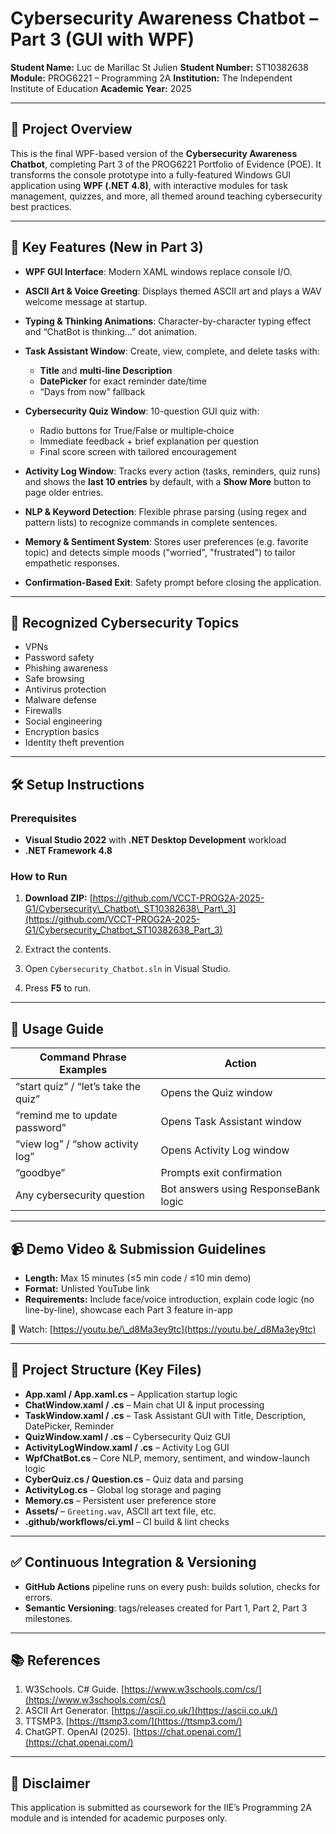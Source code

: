# Cybersecurity Awareness Chatbot – Part 3 (GUI with WPF)

**Student Name:** Luc de Marillac St Julien
**Student Number:** ST10382638
**Module:** PROG6221 – Programming 2A
**Institution:** The Independent Institute of Education
**Academic Year:** 2025

---

## 🚀 Project Overview

This is the final WPF-based version of the **Cybersecurity Awareness Chatbot**, completing Part 3 of the PROG6221 Portfolio of Evidence (POE). It transforms the console prototype into a fully-featured Windows GUI application using **WPF (.NET 4.8)**, with interactive modules for task management, quizzes, and more, all themed around teaching cybersecurity best practices.

---

## 🧠 Key Features (New in Part 3)

* **WPF GUI Interface**: Modern XAML windows replace console I/O.
* **ASCII Art & Voice Greeting**: Displays themed ASCII art and plays a WAV welcome message at startup.
* **Typing & Thinking Animations**: Character-by-character typing effect and “ChatBot is thinking...” dot animation.
* **Task Assistant Window**: Create, view, complete, and delete tasks with:

  * **Title** and **multi‑line Description**
  * **DatePicker** for exact reminder date/time
  * “Days from now” fallback
* **Cybersecurity Quiz Window**: 10-question GUI quiz with:

  * Radio buttons for True/False or multiple‑choice
  * Immediate feedback + brief explanation per question
  * Final score screen with tailored encouragement
* **Activity Log Window**: Tracks every action (tasks, reminders, quiz runs) and shows the **last 10 entries** by default, with a **Show More** button to page older entries.
* **NLP & Keyword Detection**: Flexible phrase parsing (using regex and pattern lists) to recognize commands in complete sentences.
* **Memory & Sentiment System**: Stores user preferences (e.g. favorite topic) and detects simple moods ("worried", "frustrated") to tailor empathetic responses.
* **Confirmation-Based Exit**: Safety prompt before closing the application.

---

## 💬 Recognized Cybersecurity Topics

* VPNs
* Password safety
* Phishing awareness
* Safe browsing
* Antivirus protection
* Malware defense
* Firewalls
* Social engineering
* Encryption basics
* Identity theft prevention

---

## 🛠 Setup Instructions

### Prerequisites

* **Visual Studio 2022** with **.NET Desktop Development** workload
* **.NET Framework 4.8**

### How to Run

1. **Download ZIP:**
   [https://github.com/VCCT-PROG2A-2025-G1/Cybersecurity\_Chatbot\_ST10382638\_Part\_3](https://github.com/VCCT-PROG2A-2025-G1/Cybersecurity_Chatbot_ST10382638_Part_3)

2. Extract the contents.

3. Open `Cybersecurity_Chatbot.sln` in Visual Studio.

4. Press **F5** to run.

---

## 🧪 Usage Guide

| Command Phrase Examples              | Action                               |
| ------------------------------------ | ------------------------------------ |
| “start quiz” / “let’s take the quiz” | Opens the Quiz window                |
| “remind me to update password”       | Opens Task Assistant window          |
| “view log” / “show activity log”     | Opens Activity Log window            |
| “goodbye”                            | Prompts exit confirmation            |
| Any cybersecurity question           | Bot answers using ResponseBank logic |

---

## 📹 Demo Video & Submission Guidelines

* **Length:** Max 15 minutes (≤5 min code / ≤10 min demo)
* **Format:** Unlisted YouTube link
* **Requirements:** Include face/voice introduction, explain code logic (no line-by-line), showcase each Part 3 feature in-app

🔗 Watch: [https://youtu.be/\_d8Ma3ey9tc](https://youtu.be/_d8Ma3ey9tc)

---

## 📁 Project Structure (Key Files)

* **App.xaml / App.xaml.cs** – Application startup logic
* **ChatWindow\.xaml / .cs** – Main chat UI & input processing
* **TaskWindow\.xaml / .cs** – Task Assistant GUI with Title, Description, DatePicker, Reminder
* **QuizWindow\.xaml / .cs** – Cybersecurity Quiz GUI
* **ActivityLogWindow\.xaml / .cs** – Activity Log GUI
* **WpfChatBot.cs** – Core NLP, memory, sentiment, and window-launch logic
* **CyberQuiz.cs / Question.cs** – Quiz data and parsing
* **ActivityLog.cs** – Global log storage and paging
* **Memory.cs** – Persistent user preference store
* **Assets/** – `Greeting.wav`, ASCII art text file, etc.
* **.github/workflows/ci.yml** – CI build & lint checks

---

## ✅ Continuous Integration & Versioning

* **GitHub Actions** pipeline runs on every push: builds solution, checks for errors.
* **Semantic Versioning**: tags/releases created for Part 1, Part 2, Part 3 milestones.

---

## 📚 References

1. W3Schools. C# Guide. [https://www.w3schools.com/cs/](https://www.w3schools.com/cs/)
2. ASCII Art Generator. [https://ascii.co.uk/](https://ascii.co.uk/)
3. TTSMP3. [https://ttsmp3.com/](https://ttsmp3.com/)
4. ChatGPT. OpenAI (2025). [https://chat.openai.com/](https://chat.openai.com/)

---

## 📌 Disclaimer

This application is submitted as coursework for the IIE’s Programming 2A module and is intended for academic purposes only.

